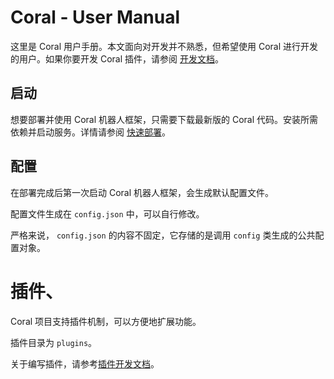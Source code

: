 # Coral - User Manual

这里是 Coral 用户手册。本文面向对开发并不熟悉，但希望使用 Coral 进行开发的用户。如果你要开发 Coral 插件，请参阅 [开发文档](DevManual.md)。

## 启动

想要部署并使用 Coral 机器人框架，只需要下载最新版的 Coral 代码。安装所需依赖并启动服务。详情请参阅 [快速部署](QuickStart.md)。

## 配置

在部署完成后第一次启动 Coral 机器人框架，会生成默认配置文件。

配置文件生成在 `config.json` 中，可以自行修改。

严格来说， `config.json` 的内容不固定，它存储的是调用 `config` 类生成的公共配置对象。 

# 插件、

Coral 项目支持插件机制，可以方便地扩展功能。

插件目录为 `plugins`。

关于编写插件，请参考[插件开发文档](PluginDev.md)。
